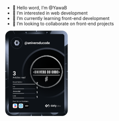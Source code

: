 - 👋 Hello word, I’m @YawaB
- 👀 I’m interested in web development
- 🌱 I’m currently learning front-end development
- 💞️ I’m looking to collaborate on  front-end projects


<!---
YawaB/YawaB is a ✨ special ✨ repository because its `README.md` (this file) appears on your GitHub profile.
You can click the Preview link to take a look at your changes.
--->


<a href="https://app.daily.dev/universducode"><img src="https://github.com/YawaB/YawaB/blob/main/devcard.svg" width="200" alt="Univers Ducode's Dev Card"/></a>
